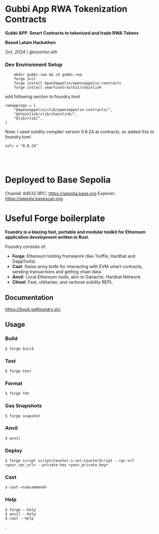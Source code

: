 # Gubbi App RWA Tokenization Contracts

<strong>Gubbi APP. Smart Contracts to tokenized and trade  RWA Tokens</strong>

**Based Latam Hackathon**

*Oct, 2024* | *@rovicher.eth*

### Dev Environment Setup 

```
    mkdir gubbi-rwa && cd gubbi-rwa
    forge init
    forge install OpenZeppelin/openzeppelin-contracts
    forge install smartcontractkit/chainlink
```
add following section to foundry.toml
```
remappings = [
    "@openzeppelin/=lib/openzeppelin-contracts/",
    "@chainlink/=lib/chainlink/",
    "@lib/=lib/",
]
```
Note:  I used solidity compiler version 0.8.24 at contracts, so added this to foundry.toml
```
solc = "0.8.24"
```


<br><br>

# Deployed to Base Sepolia
ChainId: 84532 
RPC: https://sepolia.base.org
Explorer: https://sepolia.basescan.org



# Useful Forge boilerplate
**Foundry is a blazing fast, portable and modular toolkit for Ethereum application development written in Rust.**

Foundry consists of:

-   **Forge**: Ethereum testing framework (like Truffle, Hardhat and DappTools).
-   **Cast**: Swiss army knife for interacting with EVM smart contracts, sending transactions and getting chain data.
-   **Anvil**: Local Ethereum node, akin to Ganache, Hardhat Network.
-   **Chisel**: Fast, utilitarian, and verbose solidity REPL.

## Documentation

https://book.getfoundry.sh/

## Usage

### Build

```shell
$ forge build
```

### Test

```shell
$ forge test
```

### Format

```shell
$ forge fmt
```

### Gas Snapshots

```shell
$ forge snapshot
```

### Anvil

```shell
$ anvil
```

### Deploy

```shell
$ forge script script/Counter.s.sol:CounterScript --rpc-url <your_rpc_url> --private-key <your_private_key>
```

### Cast

```shell
$ cast <subcommand>
```

### Help

```shell
$ forge --help
$ anvil --help
$ cast --help
```
.